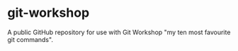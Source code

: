 # git-workshop

A public GitHub repository for use with Git Workshop "my ten most favourite git commands".
